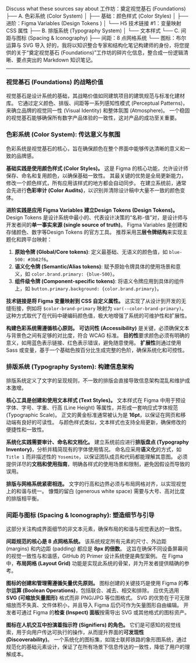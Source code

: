 Discuss what these sources say about 
工作坊：奠定视觉基石 (Foundations)
├── A. 色彩系统 (Color System)
│   ├── 基础：颜色样式 (Color Styles)
│   ├── 进阶：Figma Variables (Design Tokens )
│   └── H5 技术链接 #1：变量映射 CSS 属性
├── B. 排版系统 (Typography System)
│   └── 文本样式
└── C. 间距与图标 (Spacing & Iconography)
    ├── 间距：8 点网格系统
    └── 图标：布尔运算与 SVG 导入
好的，我将以知识整合专家和结构化笔记构建师的身份，将您提供的关于“奠定视觉基石 (Foundations)”工作坊的碎片化信息，整合成一份逻辑清晰、要点突出的 Markdown 知识笔记。

***

### 视觉基石 (Foundations) 的战略价值

视觉基石是设计系统的基础，其战略价值如同建筑项目的建筑规范与标准化建材库。
它通过定义颜色、排版、间距等一系列感知性模式 (Perceptual Patterns)，来确立品牌的视觉同一性 (Visual Identity) 和整体氛围 (Atmosphere)。
一个稳固的视觉基石能够确保所有数字产品体验的一致性，这对产品的成功至关重要。

### 色彩系统 (Color System): 传达意义与氛围

色彩系统是视觉基石的核心，旨在确保颜色在整个界面中能够传达清晰的意义和一致的品牌感。

**基础实践是使用颜色样式 (Color Styles)。**
这是 Figma 的核心功能，允许设计师保存、命名和复用颜色，以确保基础一致性。
其最关键的优势是全局更新能力，修改一个颜色样式，所有应用该样式的地方都会自动同步。
在建立系统前，通常会先进行**色彩审计 (Color Audits)**，以识别并清除设计稿中大量不一致的颜色变体。

**进阶实践是应用 Figma Variables 建立Design Tokens  (Design Tokens)。**
Design Tokens 是设计系统中最小的、代表设计决策的“名称-值”对，是设计师与开发者间的**单一事实来源 (single source of truth)**。
Figma Variables 是创建和存储颜色、数字等Design Tokens 的官方工具。
推荐采用**三层令牌结构**来实现主题化和跨平台映射：
1.  **原始令牌 (Global/Core tokens)**: 定义最基础、无语义的颜色值，如 `blue-500: #3b82f6`。
2.  **语义化令牌 (Semantic/Alias tokens)**: 赋予原始令牌具体的使用场景和意义，如 `color.brand.primary: {blue-500}`。
3.  **组件级令牌 (Component-specific tokens)**: 将语义令牌应用到具体的组件上，如 `button.primary.background: {color.brand.primary}`。

**技术链接是将 Figma 变量映射到 CSS 自定义属性。**
这实现了从设计到开发的无缝衔接，例如将 `$color-brand-primary` 映射为 `var(--color-brand-primary)`。
这种方式取代了在代码中硬编码颜色值，极大地增强了系统的可维护性和扩展性。

**构建色彩系统需遵循核心原则。**
**可访问性 (Accessibility)** 是关键，必须确保文本与背景色之间有足够的对比度，符合 WCAG 标准。
**目的性**要求颜色必须有明确的意义，如用蓝色表示链接、红色表示错误，避免随意使用。
**扩展性**则通过使用 Sass 或变量，基于一个基础色按百分比生成完整的色阶，确保系统化和可控性。

### 排版系统 (Typography System): 构建信息架构

排版系统定义了文字的呈现规则，不一致的排版会直接导致信息架构混乱和维护成本激增。

**核心工具是创建和使用文本样式 (Text Styles)。**
文本样式在 Figma 中用于预设字体、字号、字重、行高 (Line Height) 等属性，并形成一套响应式字体规范 (Typographic Scale)。
正文的黄金标准通常被认为是 **16pt**，以保证在网页和移动端有良好的可读性。
与颜色样式类似，文本样式也支持全局更新，确保修改的便捷性和一致性。

**系统化实践需要审计、命名和文档化。**
建立系统前应进行**排版盘点 (Typography Inventory)**，分析并精简现有的字体使用情况。
命名应采用**语义化**的方式，如 `Title 1` 而非描述性的 `Yosemite`，以保证团队成员和代码都能理解其意图。
必须提供详尽的**文档和使用指南**，明确各样式的使用场景和限制，避免因假设而导致的误用。

**排版与网格系统紧密相连。**
文字的行高和边界必须与布局网格对齐，以实现视觉上的和谐与统一。
慷慨的留白 (generous white space) 需要与大号、高对比度的排版相平衡。

### 间距与图标 (Spacing & Iconography): 塑造细节与引导

这部分关注构成界面细节的非文本元素，确保布局的和谐与视觉表达的一致性。

**间距规范的核心是 8 点网格系统。**
该系统规定所有元素的尺寸、外边距 (margins) 和内边距 (padding) 都应是 **8px 的倍数**。
这旨在确保不同设备屏幕间的视觉一致性与和谐感，GitHub 的 Primer 设计系统便是典型案例。
在 Figma 中，**布局网格 (Layout Grid)** 功能是实现此系统的骨架，并为开发者提供精确的参考。

**图标的创建和管理需遵循矢量优先原则。**
图标创建的关键技巧是使用 Figma 的**布尔运算 (Boolean Operations)**，包括联合、减去、相交和排除。
应优先选用 **SVG (可缩放矢量图形)** 格式而非 PNG/JPG 等位图格式。
SVG 的优势在于可无限缩放而不失真、文件体积小，并且导入 Figma 后仍可作为矢量图形自由编辑。
开发者可通过 Figma 的**检查 (Inspect) 面板**按需导出 SVG 或其他格式的图标资产。

**图标在人机交互中扮演着指示符 (Signifiers) 的角色。**
它们是可感知的视觉线索，用于向用户传达可执行的操作，从而提升界面的**可发现性 (Discoverability)**。
一个系统化的图标集，如瑞士联邦铁路的象形图系统，通过规范化的基础元素设计，保证了在所有场景下信息传达的一致性，降低了用户的理解成本。